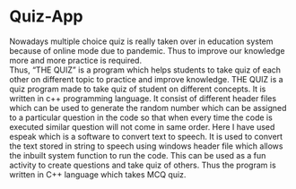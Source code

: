 # Quiz-App
Nowadays multiple choice quiz is really taken over in education  system because of online mode due to pandemic. Thus to  improve our knowledge more and more practice is required.  
Thus, “THE QUIZ” is a program which helps students to take quiz  of each other on different topic to practice and improve  knowledge. 
THE QUIZ is a quiz program made to take quiz of student on different  concepts. It is written in c++ programming language. It consist of different  header files which can be used to generate the random number which can  be assigned to a particular question in the code so that when every time  the code is executed similar question will not come in same order. 
Here I have used espeak which is a software to convert text to speech. It  is used to convert the text stored in string to speech using windows header  file which allows the inbuilt system function to run the code. 
This can be used as a fun activity to create questions and take quiz  of others. Thus the program is written in C++ language which  takes MCQ quiz. 
